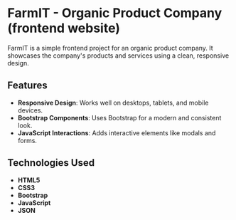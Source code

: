 # FarmIT - Organic Product Company (frontend website)

FarmIT is a simple frontend project for an organic product company. It showcases the company's products and services using a clean, responsive design.

## Features
- **Responsive Design**: Works well on desktops, tablets, and mobile devices.
- **Bootstrap Components**: Uses Bootstrap for a modern and consistent look.
- **JavaScript Interactions**: Adds interactive elements like modals and forms.

## Technologies Used
- **HTML5**
- **CSS3**
- **Bootstrap**
- **JavaScript**
- **JSON**


